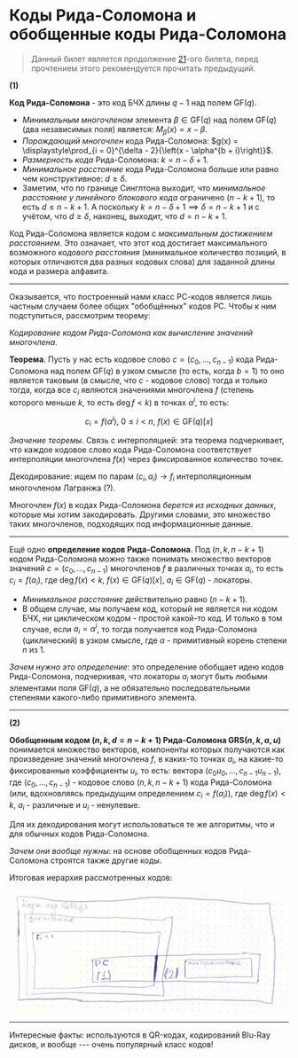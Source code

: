 # Коды Рида-Соломона и обобщенные коды Рида-Соломона

> Данный билет является продолжение [21](T21.md)-ого билета, перед прочтением этого рекомендуется прочитать предыдущий.

**(1)**

**Код Рида-Соломона** - это код БЧХ длины $q - 1$ над полем $\mathrm{GF}(q)$.

* *Минимальным многочленом* элемента $\beta \in \mathrm{GF}(q)$ над полем $\mathrm{GF}(q)$ (два независимых поля) является: $M_\beta(x) = x - \beta$.
* *Порождающий многочлен* кода Рида-Соломона: $g(x) = \displaystyle\prod_{i = 0}^{\delta - 2}{\left(x - \alpha^{b + i}\right)}$.
* *Размерность кода* Рида-Соломона: $k = n - \delta + 1$.
* *Минимальное расстояние* кода Рида-Соломона больше или равно чем конструктивное: $d \geqslant \delta$.
* Заметим, что по границе Синглтона выходит, что *минимальное расстояние у линейного блокового кода* ограничено $(n - k + 1)$, то есть $d \leqslant n - k + 1$. А поскольку $k = n - \delta + 1 \implies \delta = n - k + 1$ и с учётом, что $d \geqslant \delta$, наконец, выходит, что $d = n - k + 1$.

Код Рида-Соломона является кодом с *максимальным достижением расстоянием*. Это означает, что этот код достигает максимального возможного *кодового расстояния* (минимальное количество позиций, в которых отличаются два разных кодовых слова) для заданной длины кода и размера алфавита.

---

Оказывается, что построенный нами класс РС-кодов является лишь частным случаем более общих "обобщённых" кодов РС. Чтобы к ним подступиться, рассмотрим теорему:

*Кодирование кодом Рида-Соломона как вычисление значений многочлена.*

**Теорема**. Пусть у нас есть кодовое слово $c = (c_0, \ldots, c_{n - 1})$ кода Рида-Соломона над полем $\mathrm{GF}(q)$ в узком смысле (то есть, когда $b = 1$) то оно является таковым (в смысле, что $c$ - кодовое слово) тогда и только тогда, когда все $c_i$ являются значениями многочлена $f$ (степень которого меньше $k$, то есть $\deg{f} < k$) в точках $\alpha^{i}$, то есть:

$$
  c_i = f(\alpha^i), ~ 0 \leqslant i < n, ~ f(x) \in \mathrm{GF}(q)[x]
$$

*Значение теоремы*. Связь с интерполяцией: эта теорема подчеркивает, что каждое кодовое слово кода Рида-Соломона соответствует интерполяции многочлена $f(x)$ через фиксированное количество точек.

Декодирование: ищем по парам $(c_i, a_i) \rightarrow f_i$ интерполяционным многочленом Лагранжа (?).

Многочлен $f(x)$ в кодах Рида-Соломона *берется из исходных данных*, которые мы хотим закодировать. Другими словами, это множество таких многочленов, подходящих под информационные данные.

---

Ещё одно **определение кодов Рида-Соломона**. Под $(n, k, n - k + 1)$ кодом Рида-Соломона можно также понимать множество векторов значений $c = (c_0, \ldots, c_{n - 1})$ многочленов $f$ в различных точках $a_i$, то есть $c_i = f(a_i)$, где $\deg{f(x)} < k$, $f(x) \in \mathrm{GF}(q)[x]$, $a_i \in \mathrm{GF}(q)$ - локаторы.

* *Минимальное расстояние* действительно равно $(n - k + 1)$.
* В общем случае, мы получаем код, который не является ни кодом БЧХ, ни циклическом кодом - простой какой-то код. И только в том случае, если $a_i = \alpha^i$, то тогда получается код Рида-Соломона (циклический) в узком смысле, где $\alpha$ - примитивный корень степени $n$ из $1$.

*Зачем нужно это определение*: это определение обобщает идею кодов Рида-Соломона, подчеркивая, что локаторы $a_i$ могут быть любыми элементами поля $\mathrm{GF}(q)$, а не обязательно последовательными степенями какого-либо примитивного элемента.

---

**(2)**

**Обобщенным кодом $(n, k, d = n - k + 1)$ Рида-Соломона $\mathrm{GRS}(n, k, a, u)$** понимается множество векторов, компоненты которых получаются как произведение значений многочлена $f$, в каких-то точках $a_i$, на какие-то фиксированные коэффициенты $u_i$, то есть: вектора $(c_0u_0, \ldots, c_{n - 1}u_{n - 1})$, где $(c_0, \ldots, c_{n - 1})$ - кодовое слово $(n, k, n - k + 1)$ кода Рида-Соломона (или, вдохновляясь предыдущим определением $c_i = f(a_i)$), где $\deg{f(x)} < k$, $a_i$ - различные и $u_i$ - ненулевые.

Для их декодирования могут использоваться те же алгоритмы, что и для обычных кодов Рида-Соломона.

*Зачем они вообще нужны*: на основе обобщенных кодов Рида-Соломона строятся также другие коды.

Итоговая иерархия рассмотренных кодов:

![hierarchy](./assets/22_1.jpg)

---

Интересные факты: используются в QR-кодах, кодирований Blu-Ray дисков, и вообще --- очень популярный класс кодов!